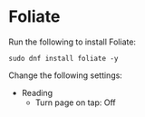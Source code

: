 # Foliate

Run the following to install Foliate:

```
sudo dnf install foliate -y
```

Change the following settings:

- Reading
  - Turn page on tap: Off
